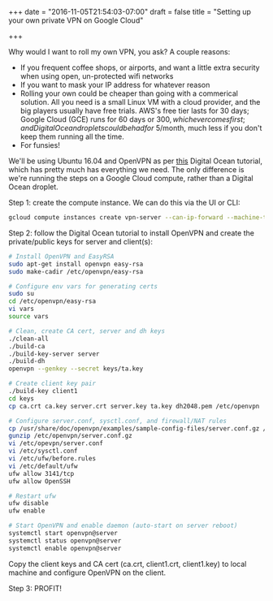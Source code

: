 +++
date = "2016-11-05T21:54:03-07:00"
draft = false
title = "Setting up your own private VPN on Google Cloud"

+++

Why would I want to roll my own VPN, you ask? A couple reasons:

* If you frequent coffee shops, or airports, and want a little extra security when using open, un-protected wifi networks
* If you want to mask your IP address for whatever reason
* Rolling your own could be cheaper than going with a commerical solution. All you need is a small Linux VM with a cloud provider, and the big players usually have free trials. AWS's free tier lasts for 30 days; Google Cloud (GCE) runs for 60 days or $300, which ever comes first; and Digital Ocean droplets could be had for ~$5/month, much less if you don't keep them running all the time.
* For funsies!

We'll be using Ubuntu 16.04 and OpenVPN as per [this](https://www.digitalocean.com/community/tutorials/how-to-set-up-an-openvpn-server-on-ubuntu-16-04) Digital Ocean tutorial, which has pretty much has everything we need. The only difference is we're running the steps on a Google Cloud compute, rather than a Digital Ocean droplet.

Step 1: create the compute instance. We can do this via the UI or CLI:

``` bash
gcloud compute instances create vpn-server --can-ip-forward --machine-type g1-small --image ubuntu-1604-lts
```

Step 2: follow the Digital Ocean tutorial to install OpenVPN and create the private/public keys for server and client(s):

``` bash
# Install OpenVPN and EasyRSA
sudo apt-get install openvpn easy-rsa
sudo make-cadir /etc/openvpn/easy-rsa

# Configure env vars for generating certs
sudo su
cd /etc/openvpn/easy-rsa
vi vars
source vars

# Clean, create CA cert, server and dh keys
./clean-all
./build-ca
./build-key-server server
./build-dh
openvpn --genkey --secret keys/ta.key

# Create client key pair
./build-key client1
cd keys
cp ca.crt ca.key server.crt server.key ta.key dh2048.pem /etc/openvpn

# Configure server.conf, sysctl.conf, and firewall/NAT rules
cp /usr/share/doc/openvpn/examples/sample-config-files/server.conf.gz /etc/openvpn/
gunzip /etc/openvpn/server.conf.gz
vi /etc/opevpn/server.conf
vi /etc/sysctl.conf
vi /etc/ufw/before.rules
vi /etc/default/ufw
ufw allow 3141/tcp
ufw allow OpenSSH

# Restart ufw
ufw disable
ufw enable

# Start OpenVPN and enable daemon (auto-start on server reboot)
systemctl start openvpn@server
systemctl status openvpn@server
systemctl enable openvpn@server
```

Copy the client keys and CA cert (ca.crt, client1.crt, client1.key) to local machine and configure OpenVPN on the client.

Step 3: PROFIT!

